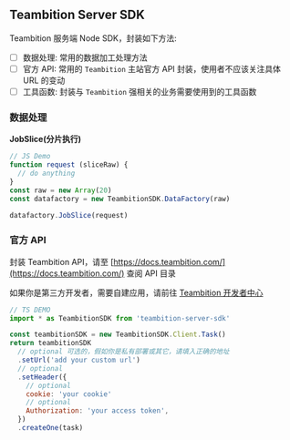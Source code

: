 ## Teambition Server SDK
  Teambition 服务端 Node SDK，封装如下方法:

- [ ] 数据处理: 常用的数据加工处理方法
- [ ] 官方 API: 常用的 `Teambition` 主站官方 API 封装，使用者不应该关注具体 URL 的变动
- [ ] 工具函数: 封装与 `Teambition` 强相关的业务需要使用到的工具函数

### 数据处理

**JobSlice(分片执行)**

```js
// JS Demo
function request (sliceRaw) {
  // do anything
}
const raw = new Array(20)
const datafactory = new TeambitionSDK.DataFactory(raw)

datafactory.JobSlice(request)
```

### 官方 API

封装 Teambition API，请至 [https://docs.teambition.com/](https://docs.teambition.com/) 查阅 API 目录

如果你是第三方开发者，需要自建应用，请前往 [Teambition 开发者中心](https://developer.teambition.com/)

```js
// TS DEMO
import * as TeambitionSDK from 'teambition-server-sdk'

const teambitionSDK = new TeambitionSDK.Client.Task()
return teambitionSDK
  // optional 可选的，假如你是私有部署或其它，请填入正确的地址 
  .setUrl('add your custom url')
  // optional
  .setHeader({
    // optional
    cookie: 'your cookie'
    // optional
    Authorization: 'your access token',
  })
  .createOne(task)
```